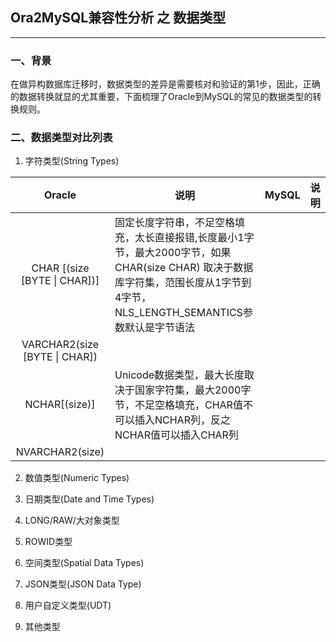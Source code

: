 ## Ora2MySQL兼容性分析 之 数据类型
---

### 一、背景
  在做异构数据库迁移时，数据类型的差异是需要核对和验证的第1步，因此，正确的数据转换就显的尤其重要，下面梳理了Oracle到MySQL的常见的数据类型的转换规则。
### 二、数据类型对比列表

1. 字符类型(String Types)

|Oracle|说明|MySQL|说明|
|:-:|-|-|-|
|CHAR [(size [BYTE \| CHAR])]|固定长度字符串，不足空格填充，太长直接报错,长度最小1字节，最大2000字节，如果CHAR(size CHAR) 取决于数据库字符集，范围长度从1字节到4字节，NLS_LENGTH_SEMANTICS参数默认是字节语法|||
|VARCHAR2(size [BYTE \| CHAR])||||
|NCHAR[(size)]|Unicode数据类型，最大长度取决于国家字符集，最大2000字节，不足空格填充，CHAR值不可以插入NCHAR列，反之NCHAR值可以插入CHAR列|||
|NVARCHAR2(size)||||


2. 数值类型(Numeric Types)



3. 日期类型(Date and Time Types)



4. LONG/RAW/大对象类型



5. ROWID类型
   
   

6. 空间类型(Spatial Data Types)


7. JSON类型(JSON Data Type)


8. 用户自定义类型(UDT)

9. 其他类型
